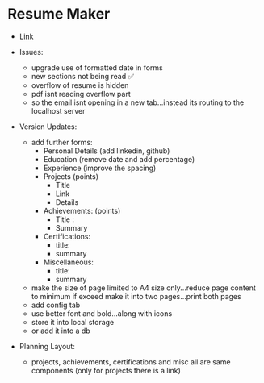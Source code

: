 # Resume Maker

- [Link](https://resume-maker-41z.pages.dev/)
- Issues: 
    - upgrade use of formatted date in forms
    - new sections not being read ✅
    - overflow of resume is hidden 
    - pdf isnt reading overflow part
    - so the email isnt opening in a new tab...instead its routing to the localhost server
- Version Updates:
    - add further forms:
        - Personal Details (add linkedin, github) 
        - Education (remove date and add percentage)
        - Experience (improve the spacing)
        - Projects (points)
            - Title 
            - Link
            - Details
        - Achievements: (points)
            - Title :
            - Summary 
        - Certifications: 
            - title:
            - summary
        - Miscellaneous: 
            - title:
            - summary
    - make the size of page limited to A4 size only...reduce page content to minimum if exceed make it into two pages...print both pages
    - add config tab
    - use better font and bold...along with icons
    - store it into local storage
    - or add it into a db

- Planning Layout: 
    - projects, achievements, certifications and misc all are same components (only for projects there is a link)